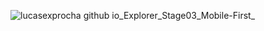 ![lucasexprocha github io_Explorer_Stage03_Mobile-First_](https://user-images.githubusercontent.com/107315686/195963574-0ebdcb11-2dc6-47da-9ba3-dc279364d66b.png)
